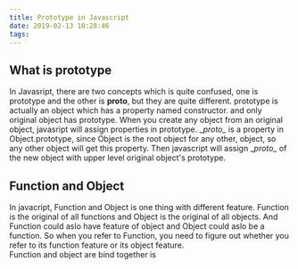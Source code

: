 ```yaml
---
title: Prototype in Javascript
date: 2019-02-13 10:28:46
tags:
---
```


## What is prototype
   In Javasript, there are two concepts which is quite confused, one is prototype and the other is __proto__, but they are quite different. prototype is actually an object which has a property named constructor. and only original object has prototype. When you create any object from an original object, javasript will assign properties in prototype. \__proto\__ is a property in Object.prototype, since Object is the root object for any other, object, so any other object will get this property. Then javascript will assign \__proto\__ of the new object with upper level original object's prototype. 

## Function and Object
   In javacript, Function and Object is one thing with different feature. Function is the original of all functions and Object is the original of all objects.
   And Function could aslo have feature of object and Object could aslo be a function. So when you refer to Function, you need to figure out whether you refer to its function feature or its object feature.  
   Function and object are bind together is 
